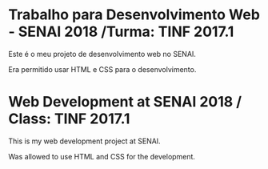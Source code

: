 # Trabalho para Desenvolvimento Web - SENAI 2018 /Turma: TINF 2017.1
Este é o meu projeto de desenvolvimento web no SENAI.

Era permitido usar HTML e CSS para o desenvolvimento.


# Web Development at SENAI 2018 / Class: TINF 2017.1
This is my web development project at SENAI.

Was allowed to use HTML and CSS for the development.
